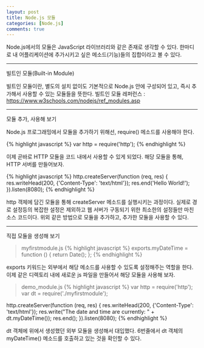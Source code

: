 ```yaml
---
layout: post
title: Node.js 모듈
categories: [Node.js]
comments: true
---
```


Node.js에서의 모듈은 JavaScript 라이브러리와 같은 존재로 생각할 수 있다.
한마디로 내 어플리케이션에 추가시키고 싶은 메소드(기능)들의 집합이라고 볼 수 있다.

------------

빌트인 모듈(Built-in Module)

빌트인 모듈이란, 별도의 설치 없이도 기본적으로 Node.js 안에 구성되어 있고, 즉시 추가해서 사용할 수 있는 모듈들을 뜻한다.
빌트인 모듈 레퍼런스 : https://www.w3schools.com/nodejs/ref_modules.asp

--------------

모듈 추가, 사용해 보기

Node.js 프로그래밍에서 모듈을 추가하기 위해선, require() 메소드를 사용해야 한다.

{% highlight javascript %}
var http = require('http');
{% endhighlight %}

이제 곧바로 HTTP 모듈을 코드 내에서 사용할 수 있게 되었다.
해당 모듈을 통해, HTTP 서버를 만들어보자.

{% highlight javascript %}
http.createServer(function (req, res) {
    res.writeHead(200, {'Content-Type': 'text/html'});
    res.end('Hello World!');
}).listen(8080);
{% endhighlight %}

http 객체에 담긴 모듈을 통해 createServer 메소드를 실행시키는 과정이다. 실제로 경로 설정등의 복잡한 설정은 제외하고 웹 서버가 구동되기 위한 최소한의 설정들만 마친 소스 코드이다.
위외 같은 방법으로 모듈을 추가하고, 추가한 모듈을 사용할 수 있다.

------------

직접 모듈을 생성해 보기

> myfirstmodule.js
{% highlight javascript %}
exports.myDateTime = function () {
    return Date();
};
{% endhighlight %}

exports 키워드는 외부에서 해당 메소드를 사용할 수 있도록 설정해주는 역할을 한다.
이제 같은 디렉토리 내에 새로운 js 파일을 만들어서 해당 모듈을 사용해 보자.

> demo_module.js
{% highlight javascript %}
var http = require('http');
var dt = require('./myfirstmodule');
 
http.createServer(function (req, res) {
    res.writeHead(200, {'Content-Type': 'text/html'});
    res.write("The date and time are currently: " + dt.myDateTime());
    res.end();
}).listen(8080);
{% endhighlight %}

dt 객체에 위에서 생성했던 외부 모듈을 생성해서 대입했다. 6번줄에서 dt 객체의 myDateTime() 메소드를 호출하고 있는 것을 확인할 수 있다.
